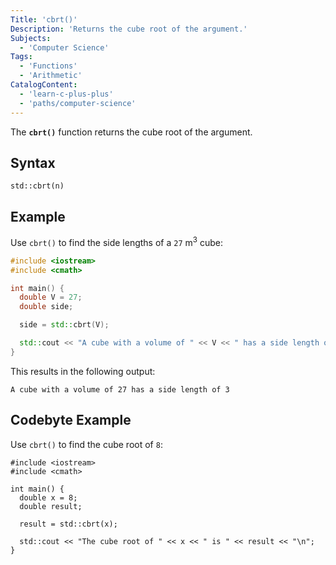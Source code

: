 ```yaml
---
Title: 'cbrt()'
Description: 'Returns the cube root of the argument.'
Subjects:
  - 'Computer Science'
Tags:
  - 'Functions'
  - 'Arithmetic'
CatalogContent:
  - 'learn-c-plus-plus'
  - 'paths/computer-science'
---
```


The **`cbrt()`** function returns the cube root of the argument.

## Syntax

```pseudo
std::cbrt(n)
```

## Example

Use `cbrt()` to find the side lengths of a `27` m<sup>3</sup> cube:

```cpp
#include <iostream>
#include <cmath>

int main() {
  double V = 27;
  double side;

  side = std::cbrt(V);

  std::cout << "A cube with a volume of " << V << " has a side length of " << side << "\n";
}
```

This results in the following output:

```shell
A cube with a volume of 27 has a side length of 3
```

## Codebyte Example

Use `cbrt()` to find the cube root of `8`:

```codebyte/cpp
#include <iostream>
#include <cmath>

int main() {
  double x = 8;
  double result;

  result = std::cbrt(x);

  std::cout << "The cube root of " << x << " is " << result << "\n";
}
```
